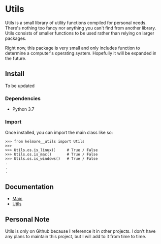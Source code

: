 # Utils

Utils is a small library of utility functions compiled for personal needs. There's 
nothing too fancy nor anything you can't find from another library. Utils consists of
smaller functions to be used rather than relying on larger packages.

Right now, this package is very small and only includes function to determine a computer's operating
system. Hopefully it will be expanded in the future.

## Install

To be updated

### Dependencies

- Python 3.7

### Import

Once installed, you can import the main class like so:

    >>> from kelmore__utils import Utils
    >>>
    >>> Utils.os.is_linux()     # True / False
    >>> Utils.os.is_mac()       # True / False
    >>> Utils.os.is_windows()   # True / False
    .
    .
    .
    
## Documentation

* [Main](docs/build/markdown/index.md)
* [Utils](docs/build/markdown/pages/utils.md)

## Personal Note

Utils is only on Github because I reference it in other projects. I don't have any plans 
to maintain this project, but I will add to it from time to time. 
